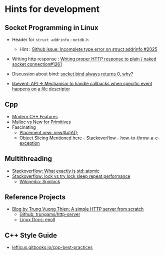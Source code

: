 # Hints for development

## Socket Programming in Linux

* Header for `struct addrinfo` : `netdb.h`
  - Hint : [Github issue: Incomplete type error on struct addrinfo #2025](https://github.com/Microsoft/vscode-cpptools/issues/2025)
* Writing http response : [Writing proper HTTP response to plain / naked socket connection#1261](https://github.com/nodejs/help/issues/1261)
* Discussion about bind: [socket bind always returns 0, why?](https://www.thecodingforums.com/threads/socket-bind-always-returns-0-why.971444/)

* [libevent: API -> Mechanism to handle callbacks when specific event happens on a file descriptor](https://libevent.org/libevent-book/Ref10_http_server.html)

## Cpp

+ [Modern C++ Features](https://github.com/AnthonyCalandra/modern-cpp-features?)
+ [Malloc vs New for Primitives](https://stackoverflow.com/questions/44588345/malloc-vs-new-for-primitives)
+ Fascinating
  - [Placement new:  new(&x)A();](https://stackoverflow.com/a/56896234/12988588)
  - [Object Slicing Mentioned here - Stackoverflow - how-to-throw-a-c-exception ](https://stackoverflow.com/a/52402941)

##  Multithreading

+ [Stackoverflow: What exactly is std::atomic](https://stackoverflow.com/questions/31978324/what-exactly-is-stdatomic)
+ [Stackoverflow: lock vs try lock sleep repeat performance](https://stackoverflow.com/questions/33046900/lock-vs-try-lock-sleep-repeat-performance)
   -  [Wikipedia: Spinlock](https://en.wikipedia.org/wiki/Spinlock)

## Reference Projects

+ [Blog by Trung Vuong Thien: A simple HTTP server from scratch](https://trungams.github.io/2020-08-23-a-simple-http-server-from-scratch/)
  - [Github: trungams/http-server](https://github.com/trungams/http-server/blob/master/src/main.cc)
  - [Linux Docs: epoll](https://man7.org/linux/man-pages/man7/epoll.7.html)

## C++ Style Guide

+ [lefticus.gitbooks.io/cpp-best-practices](https://lefticus.gitbooks.io/cpp-best-practices/content/03-Style.html)
